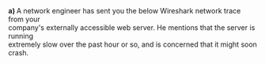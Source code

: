 <div bis_skin_checked="1">
 <strong>a) </strong>A network engineer has sent you the below Wireshark network trace from your
 <br> company's externally accessible web server. He mentions that the server is running
 <br> extremely slow over the past hour or so, and is concerned that it might soon crash.
 <br>
 <br>
</div>
